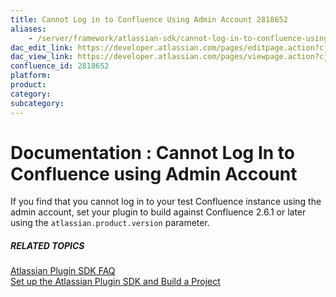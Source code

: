 ```yaml
---
title: Cannot Log in to Confluence Using Admin Account 2818652
aliases:
    - /server/framework/atlassian-sdk/cannot-log-in-to-confluence-using-admin-account-2818652.html
dac_edit_link: https://developer.atlassian.com/pages/editpage.action?cjm=wozere&pageId=2818652
dac_view_link: https://developer.atlassian.com/pages/viewpage.action?cjm=wozere&pageId=2818652
confluence_id: 2818652
platform:
product:
category:
subcategory:
---
```

# Documentation : Cannot Log In to Confluence using Admin Account

If you find that you cannot log in to your test Confluence instance using the admin account, set your plugin to build against Confluence 2.6.1 or later using the `atlassian.product.version` parameter.

##### RELATED TOPICS

[Atlassian Plugin SDK FAQ](/server/framework/atlassian-sdk/atlassian-plugin-sdk-faq)  
[Set up the Atlassian Plugin SDK and Build a Project](/server/framework/atlassian-sdk/set-up-the-atlassian-plugin-sdk-and-build-a-project)

















































































































































































































































































































